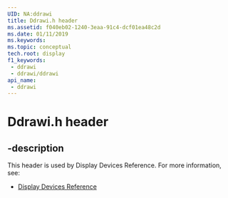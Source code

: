 ```yaml
---
UID: NA:ddrawi
title: Ddrawi.h header
ms.assetid: f040eb02-1240-3eaa-91c4-dcf01ea48c2d
ms.date: 01/11/2019
ms.keywords: 
ms.topic: conceptual
tech.root: display
f1_keywords:
 - ddrawi
 - ddrawi/ddrawi
api_name:
 - ddrawi
---
```


# Ddrawi.h header


## -description

This header is used by Display Devices Reference. For more information, see:

- [Display Devices Reference](../_display/index.md)

